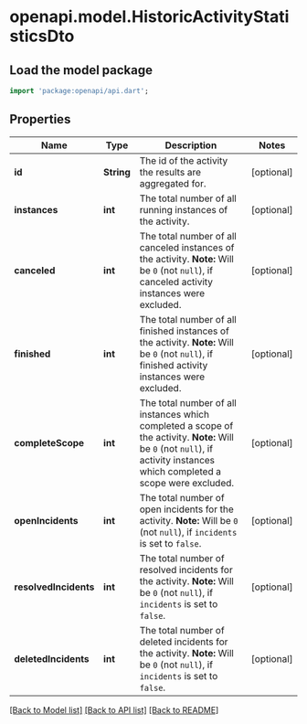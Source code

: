 # openapi.model.HistoricActivityStatisticsDto

## Load the model package
```dart
import 'package:openapi/api.dart';
```

## Properties
Name | Type | Description | Notes
------------ | ------------- | ------------- | -------------
**id** | **String** | The id of the activity the results are aggregated for. | [optional] 
**instances** | **int** | The total number of all running instances of the activity. | [optional] 
**canceled** | **int** | The total number of all canceled instances of the activity. **Note:** Will be `0` (not `null`), if canceled activity instances were excluded. | [optional] 
**finished** | **int** | The total number of all finished instances of the activity. **Note:** Will be `0` (not `null`), if finished activity instances were excluded. | [optional] 
**completeScope** | **int** | The total number of all instances which completed a scope of the activity. **Note:** Will be `0` (not `null`), if activity instances which completed a scope were excluded. | [optional] 
**openIncidents** | **int** | The total number of open incidents for the activity. **Note:** Will be `0` (not `null`), if `incidents` is set to `false`. | [optional] 
**resolvedIncidents** | **int** | The total number of resolved incidents for the activity. **Note:** Will be `0` (not `null`), if `incidents` is set to `false`. | [optional] 
**deletedIncidents** | **int** | The total number of deleted incidents for the activity. **Note:** Will be `0` (not `null`), if `incidents` is set to `false`. | [optional] 

[[Back to Model list]](../README.md#documentation-for-models) [[Back to API list]](../README.md#documentation-for-api-endpoints) [[Back to README]](../README.md)


